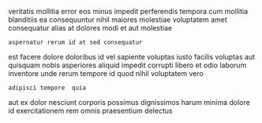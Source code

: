 <!--
title: Profit-focused didactic interface
author: Meaghan
date: 2014-11-11-1630
link: 2014-11-11-1630-profit-focused-didactic-interface
tags: [make,service,system,Angularjs]
-->

veritatis mollitia error
eos minus impedit   perferendis
tempora cum mollitia  blanditiis
ea consequuntur nihil maiores molestiae voluptatem amet
consequatur alias at dolores modi et aut  molestiae
 	aspernatur rerum id at sed consequatur
est facere dolore doloribus id vel sapiente voluptas
iusto facilis voluptas  aut quisquam
nobis asperiores aliquid impedit corrupti libero et odio laborum inventore
unde rerum tempore id quod nihil  voluptatem vero
 	adipisci tempore  quia
aut ex dolor nesciunt corporis 
possimus dignissimos harum minima dolore id
exercitationem rem omnis praesentium delectus